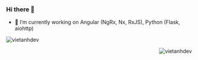 ### Hi there 👋

<!--
**envil/envil** is a ✨ _special_ ✨ repository because its `README.md` (this file) appears on your GitHub profile.

Here are some ideas to get you started:

- 🔭 I’m currently working on Angular (NgRx, Nx, RxJS), Python (Flask, aiohttp)
- 🌱 I’m currently learning ...
- 👯 I’m looking to collaborate on ...
- 🤔 I’m looking for help with ...
- 💬 Ask me about ...
- 📫 How to reach me: ...
- 😄 Pronouns: ...
- ⚡ Fun fact: ...
-->
- 🔭 I’m currently working on Angular (NgRx, Nx, RxJS), Python (Flask, aiohttp)

<div><img align="center" src="https://github-readme-stats.vercel.app/api?username=envil&count_private=true&show_icons=true" alt="vietanhdev" /></p></div>
<p align="right"> <img src="https://komarev.com/ghpvc/?username=envil&label=Profile%20views&color=0e75b6&style=flat" alt="vietanhdev" /> </p>
